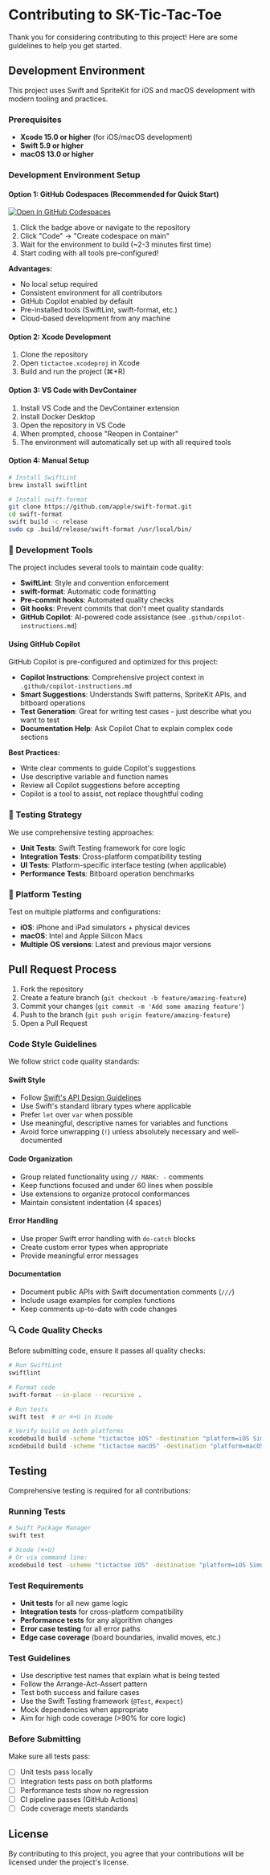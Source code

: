 # Contributing to SK-Tic-Tac-Toe

Thank you for considering contributing to this project! Here are some guidelines to help you get started.

## Development Environment

This project uses Swift and SpriteKit for iOS and macOS development with modern tooling and practices.

### Prerequisites
- **Xcode 15.0 or higher** (for iOS/macOS development)
- **Swift 5.9 or higher**
- **macOS 13.0 or higher**

### Development Environment Setup

#### Option 1: GitHub Codespaces (Recommended for Quick Start)
[![Open in GitHub Codespaces](https://github.com/codespaces/badge.svg)](https://codespaces.new/cascadiacollections/sk-tic-tac-toe?quickstart=1)

1. Click the badge above or navigate to the repository
2. Click "Code" → "Create codespace on main"
3. Wait for the environment to build (~2-3 minutes first time)
4. Start coding with all tools pre-configured!

**Advantages:**
- No local setup required
- Consistent environment for all contributors
- GitHub Copilot enabled by default
- Pre-installed tools (SwiftLint, swift-format, etc.)
- Cloud-based development from any machine

#### Option 2: Xcode Development
1. Clone the repository
2. Open `tictactoe.xcodeproj` in Xcode
3. Build and run the project (⌘+R)

#### Option 3: VS Code with DevContainer
1. Install VS Code and the DevContainer extension
2. Install Docker Desktop
3. Open the repository in VS Code
4. When prompted, choose "Reopen in Container"
5. The environment will automatically set up with all required tools

#### Option 4: Manual Setup
```bash
# Install SwiftLint
brew install swiftlint

# Install swift-format
git clone https://github.com/apple/swift-format.git
cd swift-format
swift build -c release
sudo cp .build/release/swift-format /usr/local/bin/
```

### 🔧 Development Tools

The project includes several tools to maintain code quality:

- **SwiftLint**: Style and convention enforcement
- **swift-format**: Automatic code formatting  
- **Pre-commit hooks**: Automated quality checks
- **Git hooks**: Prevent commits that don't meet quality standards
- **GitHub Copilot**: AI-powered code assistance (see `.github/copilot-instructions.md`)

#### Using GitHub Copilot

GitHub Copilot is pre-configured and optimized for this project:

- **Copilot Instructions**: Comprehensive project context in `.github/copilot-instructions.md`
- **Smart Suggestions**: Understands Swift patterns, SpriteKit APIs, and bitboard operations
- **Test Generation**: Great for writing test cases - just describe what you want to test
- **Documentation Help**: Ask Copilot Chat to explain complex code sections

**Best Practices:**
- Write clear comments to guide Copilot's suggestions
- Use descriptive variable and function names
- Review all Copilot suggestions before accepting
- Copilot is a tool to assist, not replace thoughtful coding

### 🧪 Testing Strategy

We use comprehensive testing approaches:

- **Unit Tests**: Swift Testing framework for core logic
- **Integration Tests**: Cross-platform compatibility testing
- **UI Tests**: Platform-specific interface testing (when applicable)
- **Performance Tests**: Bitboard operation benchmarks

### 📱 Platform Testing

Test on multiple platforms and configurations:

- **iOS**: iPhone and iPad simulators + physical devices
- **macOS**: Intel and Apple Silicon Macs
- **Multiple OS versions**: Latest and previous major versions

## Pull Request Process

1. Fork the repository
2. Create a feature branch (`git checkout -b feature/amazing-feature`)
3. Commit your changes (`git commit -m 'Add some amazing feature'`)
4. Push to the branch (`git push origin feature/amazing-feature`)
5. Open a Pull Request

### Code Style Guidelines

We follow strict code quality standards:

#### Swift Style
- Follow [Swift's API Design Guidelines](https://swift.org/documentation/api-design-guidelines/)
- Use Swift's standard library types where applicable
- Prefer `let` over `var` when possible
- Use meaningful, descriptive names for variables and functions
- Avoid force unwrapping (`!`) unless absolutely necessary and well-documented

#### Code Organization
- Group related functionality using `// MARK: -` comments
- Keep functions focused and under 60 lines when possible
- Use extensions to organize protocol conformances
- Maintain consistent indentation (4 spaces)

#### Error Handling
- Use proper Swift error handling with `do-catch` blocks
- Create custom error types when appropriate
- Provide meaningful error messages

#### Documentation
- Document public APIs with Swift documentation comments (`///`)
- Include usage examples for complex functions
- Keep comments up-to-date with code changes

### 🔍 Code Quality Checks

Before submitting code, ensure it passes all quality checks:

```bash
# Run SwiftLint
swiftlint

# Format code
swift-format --in-place --recursive .

# Run tests
swift test  # or ⌘+U in Xcode

# Verify build on both platforms
xcodebuild build -scheme "tictactoe iOS" -destination "platform=iOS Simulator,name=iPhone 15"
xcodebuild build -scheme "tictactoe macOS" -destination "platform=macOS"
```

## Testing

Comprehensive testing is required for all contributions:

### Running Tests

```bash
# Swift Package Manager
swift test

# Xcode (⌘+U)
# Or via command line:
xcodebuild test -scheme "tictactoe iOS" -destination "platform=iOS Simulator,name=iPhone 15" -testPlan "tictactoeTests"
```

### Test Requirements

- **Unit tests** for all new game logic
- **Integration tests** for cross-platform compatibility  
- **Performance tests** for any algorithm changes
- **Error case testing** for all error paths
- **Edge case coverage** (board boundaries, invalid moves, etc.)

### Test Guidelines

- Use descriptive test names that explain what is being tested
- Follow the Arrange-Act-Assert pattern
- Test both success and failure cases
- Use the Swift Testing framework (`@Test`, `#expect`)
- Mock dependencies when appropriate
- Aim for high code coverage (>90% for core logic)

### Before Submitting

Make sure all tests pass:
- [ ] Unit tests pass locally
- [ ] Integration tests pass on both platforms
- [ ] Performance tests show no regression
- [ ] CI pipeline passes (GitHub Actions)
- [ ] Code coverage meets standards

## License

By contributing to this project, you agree that your contributions will be licensed under the project's license.
